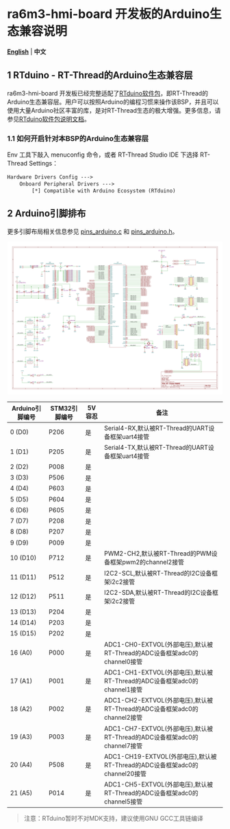 # ra6m3-hmi-board 开发板的Arduino生态兼容说明

**[English](README.md)** | **中文**

## 1 RTduino - RT-Thread的Arduino生态兼容层

ra6m3-hmi-board 开发板已经完整适配了[RTduino软件包](https://github.com/RTduino/RTduino)，即RT-Thread的Arduino生态兼容层。用户可以按照Arduino的编程习惯来操作该BSP，并且可以使用大量Arduino社区丰富的库，是对RT-Thread生态的极大增强。更多信息，请参见[RTduino软件包说明文档](https://github.com/RTduino/RTduino)。

### 1.1 如何开启针对本BSP的Arduino生态兼容层

Env 工具下敲入 menuconfig 命令，或者 RT-Thread Studio IDE 下选择 RT-Thread Settings：

```Kconfig
Hardware Drivers Config --->
    Onboard Peripheral Drivers --->
        [*] Compatible with Arduino Ecosystem (RTduino)
```

## 2 Arduino引脚排布

更多引脚布局相关信息参见 [pins_arduino.c](pins_arduino.c) 和 [pins_arduino.h](pins_arduino.h)。

![ra6m3-hmi-board-pinout-figure](ra6m3-hmi-board-pinout-figure.jpg)

| Arduino引脚编号  | STM32引脚编号 | 5V容忍 | 备注  |
| ------------------- | --------- | ---- | ------------------------------------------------------------------------- |
| 0 (D0) | P206 | 是 | Serial4-RX,默认被RT-Thread的UART设备框架uart4接管 |
| 1 (D1) | P205 | 是 | Serial4-TX,默认被RT-Thread的UART设备框架uart4接管 |
| 2 (D2) | P008 | 是 |  |
| 3 (D3) | P506 | 是 |  |
| 4 (D4) | P603 | 是 |  |
| 5 (D5) | P604 | 是 |  |
| 6 (D6) | P605 | 是 |  |
| 7 (D7) | P208 | 是 |  |
| 8 (D8) | P207 | 是 |  |
| 9 (D9) | P009 | 是 |  |
| 10 (D10) | P712 | 是 | PWM2-CH2,默认被RT-Thread的PWM设备框架pwm2的channel2接管 |
| 11 (D11) | P512 | 是 | I2C2-SCL,默认被RT-Thread的I2C设备框架i2c2接管 |
| 12 (D12) | P511 | 是 | I2C2-SDA,默认被RT-Thread的I2C设备框架i2c2接管 |
| 13 (D13) | P204 | 是 |  |
| 14 (D14) | P203 | 是 |  |
| 15 (D15) | P202 | 是 |  |
| 16 (A0) | P000 | 是 | ADC1-CH0-EXTVOL(外部电压),默认被RT-Thread的ADC设备框架adc0的channel0接管 |
| 17 (A1) | P001 | 是 | ADC1-CH1-EXTVOL(外部电压),默认被RT-Thread的ADC设备框架adc0的channel1接管 |
| 18 (A2) | P002 | 是 | ADC1-CH2-EXTVOL(外部电压),默认被RT-Thread的ADC设备框架adc0的channel2接管 |
| 19 (A3) | P003 | 是 | ADC1-CH7-EXTVOL(外部电压),默认被RT-Thread的ADC设备框架adc0的channel7接管 |
| 20 (A4) | P508 | 是 | ADC1-CH19-EXTVOL(外部电压),默认被RT-Thread的ADC设备框架adc0的channel20接管 |
| 21 (A5) | P014 | 是 | ADC1-CH5-EXTVOL(外部电压),默认被RT-Thread的ADC设备框架adc0的channel5接管 |

> 注意：RTduino暂时不对MDK支持，建议使用GNU GCC工具链编译

